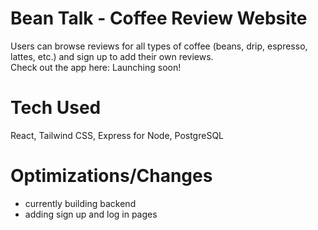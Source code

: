 # Bean Talk - Coffee Review Website
Users can browse reviews for all types of coffee (beans, drip, espresso, lattes, etc.) and sign up to add their own reviews.  
Check out the app here: Launching soon!

# Tech Used
React, Tailwind CSS, Express for Node, PostgreSQL

# Optimizations/Changes
- currently building backend
- adding sign up and log in pages
